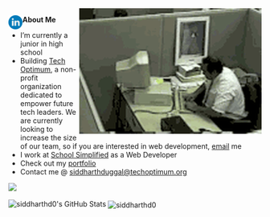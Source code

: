 




  <img align="right" alt="GIF" src="./madman.gif" alt="me when my code doesnt work" />

**About Me**<a href="https://www.linkedin.com/in/siddharth-duggal/">
  <img style="color: blue;" align="left" alt="Siddharths's LinkedIn" width="28px" src="./linkedin.svg" />
</a>
-  I’m currently a junior in high school
-  Building [Tech Optimum](https://github.com/TechOptimum), a non-profit organization dedicated to empower future tech leaders. We are currently looking to increase the size of our team, so if you are interested in web development, [email](mailto:siddharthduggal@techoptimum.org) me
-  I work at [School Simplified](https://schoolsimplified.org) as a Web Developer 
-  Check out my [portfolio](https://siddharthduggal.com)
-  Contact me @ [siddharthduggal@techoptimum.org](mailto:siddharthduggal@techoptimum.org)

![](https://visitor-badge.glitch.me/badge?page_id=siddharthd0)

<img src="https://github-readme-stats.vercel.app/api?username=siddharthd0&show_icons=true&hide_border=true&count_private=true&theme=shades-of-purple&icon_color=fad000" alt="siddharthd0's GitHub Stats">
<img align="center" src="https://github-readme-streak-stats.herokuapp.com/?user=siddharthd0&count_private=true&theme=radical" alt="siddharthd0" />

